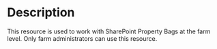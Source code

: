# Description

This resource is used to work with SharePoint Property Bags at the farm level.
Only farm administrators can use this resource.
